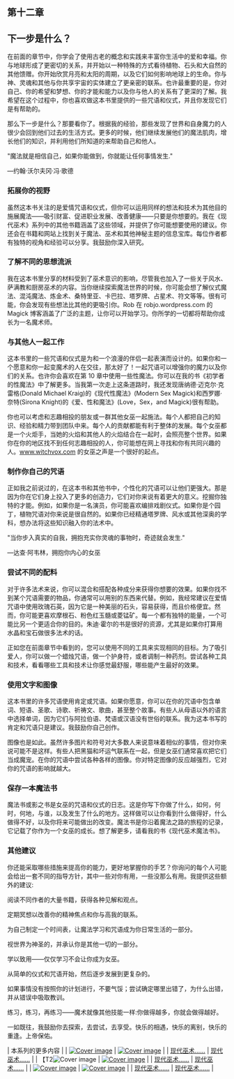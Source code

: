 

## 第十二章

## 下一步是什么？

在前面的章节中，你学会了使用古老的概念和实践来丰富你生活中的爱和幸福。你与地球形成了更密切的关系，并开始以一种特殊的方式看待植物、石头和大自然的其他馈赠。你开始欣赏月亮和太阳的周期，以及它们如何影响地球上的生命。你与神、灵魂和其他与你共享宇宙的实体建立了更亲密的联系。也许最重要的是，你对自己、你的希望和梦想、你的才能和能力以及你与他人的关系有了更深的了解。我希望在这个过程中，你也喜欢做这本书里提供的一些咒语和仪式，并且你发现它们是有帮助的。

那么下一步是什么？那要看你了。根据我的经验，那些发现了世界和自身魔力的人很少会回到他们过去的生活方式。更多的时候，他们继续发展他们的魔法肌肉，增长他们的知识，并利用他们所知道的来帮助自己和他人。

"魔法就是相信自己，如果你能做到，你就能让任何事情发生."

—约翰·沃尔夫冈·冯·歌德



### 拓展你的视野

虽然这本书关注的是爱情咒语和仪式，但你可以运用同样的想法和技术为其他目的施展魔法——吸引财富、促进职业发展、改善健康——只要是你想要的。我在《现代巫术》系列中的其他书籍涵盖了这些领域，并提供了你可能想要使用的建议。你还会在书籍和网站上找到关于魔法、巫术和其他神秘主题的信息宝库。每位作者都有独特的视角和经验可以分享。我鼓励你深入研究。

### 了解不同的思想流派

我在这本书里分享的材料受到了巫术意识的影响，尽管我也加入了一些关于风水、萨满教和厨房巫术的内容。当你继续探索魔法世界的时候，你可能会想了解仪式魔法、混沌魔法、炼金术、桑特里亚、卡巴拉、塔罗牌、占星术、符文等等。很有可能，你会发现有些想法比其他的更吸引你。Rob 在 robjo.wordpress.com 的 Magick 博客涵盖了广泛的主题，让你可以开始学习。你所学的一切都将帮助你成长为一名魔术师。

### 与其他人一起工作

这本书里的一些咒语和仪式是为和一个浪漫的伴侣一起表演而设计的。如果你和一个愿意和你一起变魔术的人在交往，那太好了！一起咒语可以增强你的魔力以及你们的关系。也许你会喜欢在第 10 章中使用一些性魔法。你可以在我的书《初学者的性魔法》中了解更多。当我第一次走上这条道路时，我还发现唐纳德·迈克尔·克雷格(Donald Michael Kraig)的《现代性魔法》(Modern Sex Magick)和西罗娜·奈特(Sirona Knight)的《爱、性和魔法》(Love，Sex，and Magick)很有帮助。

你也可以考虑和志趣相投的朋友或一群其他女巫一起施法。每个人都把自己的知识、经验和精力带到团队中来。每个人的贡献都能有利于整体的发展。每个女巫都是一个火炬手，当她的火焰和其他人的火焰结合在一起时，会照亮整个世界。如果你在你的地区找不到任何志趣相投的人，你可能想在网上寻找和你有共同兴趣的人。www.witchvox.com 的女巫之声是一个很好的起点。



### 制作你自己的咒语

正如我之前说过的，在这本书和其他书中，个性化的咒语可以让他们更强大。那是因为你在它们身上投入了更多的创造力，它们对你来说有着更大的意义。挖掘你独特的才能。例如，如果你是一名演员，你可能喜欢编排戏剧仪式。如果你是个园丁，植物咒语对你来说是很自然的。如果你已经精通塔罗牌、风水或其他深奥的学科，想办法将这些知识融入你的法术中。

"当你步入真实的自我，拥抱充实你灵魂的事物时，奇迹就会发生."

—达查·阿韦林，拥抱你内心的女巫

### 尝试不同的配料

对于许多法术来说，你可以混合和搭配各种成分来获得你想要的效果。如果你找不到某个咒语需要的物品，你通常可以用别的东西来代替。例如，我经常建议在爱情咒语中使用玫瑰石英，因为它是一种美丽的石头，容易获得，而且价格便宜。然而，你可能更喜欢摩根石、粉色红玉髓或菱锰矿。每一个都有独特的能量，一个可能比另一个更适合你的目的。朱迪·霍尔的书是很好的资源，尤其是如果你打算用水晶和宝石做很多法术的话。

正如您在前面章节中看到的，您可以使用不同的工具来实现相同的目标。为了吸引爱人，你可以做一个蜡烛咒语，做一个护身符，或者调制一种药剂。尝试各种工具和技术，看看哪些工具和技术让你感觉最舒服，哪些能产生最好的效果。

### 使用文字和图像

这本书里的许多咒语使用肯定或咒语。如果你愿意，你可以在你的咒语中包含单词、短语、圣歌、诗歌、祈祷文、歌曲，甚至整个故事。有些人从母语以外的语言中选择单词，因为它们与阿拉伯语、梵语或汉语没有世俗的联系。我为这本书写的肯定和咒语只是建议。我鼓励你自己创作。

图像也是如此。虽然许多图片和符号对大多数人来说意味着相似的事情，但对你来说可能不是这样。有些人把黑猫和坏运气联系在一起，但是女巫们通常喜欢把它们当成魔宠。在你的咒语中尝试各种各样的图像。你对特定图像的反应越强烈，它对你的咒语的影响就越大。

### 保存一本魔法书

魔法书或影之书是女巫的咒语和仪式的日志。这是你写下你做了什么，如何，何时，何地，与谁，以及发生了什么的地方。这样做可以让你看到什么做得好，什么做得不好，以及你将来可能做出的改变。魔法书是你沿着魔法之路的旅程的记录，它记载了你作为一个女巫的成长。想了解更多，请看我的书《现代巫术魔法书》。



### 其他建议

你还能采取哪些措施来提高你的能力，更好地掌握你的手艺？你询问的每个人可能会给出一套不同的指导方针，其中一些对你有用，一些没那么有用。我提供这些额外的建议:

阅读不同作者的大量书籍，获得各种见解和观点。

定期冥想以改善你的精神焦点和你与高我的联系。

为自己制定一个时间表，让魔法学习和咒语成为你日常生活的一部分。

视世界为神圣的，并承认你是其他一切的一部分。

学以致用——仅仅学习不会让你成为女巫。

从简单的仪式和咒语开始，然后逐步发展到更复杂的。

如果事情没有按照你的计划进行，不要气馁；尝试确定哪里出错了，为什么出错，并从错误中吸取教训。

练习，练习，再练习——魔术就像其他技能一样:你做得越多，你就会做得越好。

一如既往，我鼓励你去探索，去尝试，去享受。快乐的相遇，快乐的离别，快乐的重逢。上帝保佑。



| 本系列的更多内容 |
| [![Cover image](../images/buylink_9781507211496_cover.jpg)](https://www.simonandschuster.com/books/The-Modern-Witchcraft-Guide-to-Magickal-Herbs/Judy-Ann-Nock/Modern-Witchcraft/9781507211496?mcd=ebookrec_auto&utm_campaign=ebookrec_auto "Click to buy The Modern Witchcraft Guide to Magickal Herbs") | [![Cover image](../images/buylink_9781507207215_cover.jpg)](https://www.simonandschuster.com/books/The-Modern-Witchcraft-Book-of-Natural-Magick/Judy-Ann-Nock/Modern-Witchcraft/9781507207215?mcd=ebookrec_auto&utm_campaign=ebookrec_auto "Click to buy The Modern Witchcraft Book of Natural Magick") |
| [现代巫术……](https://www.simonandschuster.com/books/The-Modern-Witchcraft-Guide-to-Magickal-Herbs/Judy-Ann-Nock/Modern-Witchcraft/9781507211496?mcd=ebookrec_auto&utm_campaign=ebookrec_auto "Click to buy the book") | [现代巫术……](https://www.simonandschuster.com/books/The-Modern-Witchcraft-Book-of-Natural-Magick/Judy-Ann-Nock/Modern-Witchcraft/9781507207215?mcd=ebookrec_auto&utm_campaign=ebookrec_auto "Click to buy the book") |
| 【T2![Cover image](../images/buylink_9781507205389_cover.jpg) | [![Cover image](../images/buylink_9781507202647_cover.jpg)](https://www.simonandschuster.com/books/The-Modern-Witchcraft-Book-of-Tarot/Skye-Alexander/Modern-Witchcraft/9781507202647?mcd=ebookrec_auto&utm_campaign=ebookrec_auto "Click to buy The Modern Witchcraft Book of Tarot") |
| [现代巫术……](https://www.simonandschuster.com/books/The-Modern-Witchcraft-Guide-to-the-Wheel-of-the-Year/Judy-Ann-Nock/Modern-Witchcraft/9781507205389?mcd=ebookrec_auto&utm_campaign=ebookrec_auto "Click to buy the book") | [现代巫术……](https://www.simonandschuster.com/books/The-Modern-Witchcraft-Book-of-Tarot/Skye-Alexander/Modern-Witchcraft/9781507202647?mcd=ebookrec_auto&utm_campaign=ebookrec_auto "Click to buy the book") |
| [![Cover image](../images/buylink_9781440596827_cover.jpg)](https://www.simonandschuster.com/books/The-Modern-Witchcraft-Grimoire/Skye-Alexander/Modern-Witchcraft/9781440596827?mcd=ebookrec_auto&utm_campaign=ebookrec_auto "Click to buy The Modern Witchcraft Grimoire") | [![Cover image](../images/buylink_9781440589249_cover.jpg)](https://www.simonandschuster.com/books/The-Modern-Witchcraft-Spell-Book/Skye-Alexander/Modern-Witchcraft/9781440589249?mcd=ebookrec_auto&utm_campaign=ebookrec_auto "Click to buy The Modern Witchcraft Spell Book") |
| [现代巫术……](https://www.simonandschuster.com/books/The-Modern-Witchcraft-Grimoire/Skye-Alexander/Modern-Witchcraft/9781440596827?mcd=ebookrec_auto&utm_campaign=ebookrec_auto "Click to buy the book") | [现代巫术……](https://www.simonandschuster.com/books/The-Modern-Witchcraft-Spell-Book/Skye-Alexander/Modern-Witchcraft/9781440589249?mcd=ebookrec_auto&utm_campaign=ebookrec_auto "Click to buy the book") |